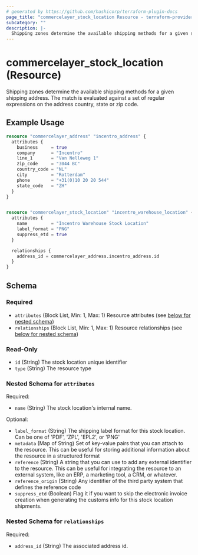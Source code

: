 ```yaml
---
# generated by https://github.com/hashicorp/terraform-plugin-docs
page_title: "commercelayer_stock_location Resource - terraform-provider-commercelayer"
subcategory: ""
description: |-
  Shipping zones determine the available shipping methods for a given shipping address. The match is evaluated against a set of regular expressions on the address country, state or zip code.
---
```


# commercelayer_stock_location (Resource)

Shipping zones determine the available shipping methods for a given shipping address. The match is evaluated against a set of regular expressions on the address country, state or zip code.

## Example Usage

```terraform
resource "commercelayer_address" "incentro_address" {
  attributes {
    business     = true
    company      = "Incentro"
    line_1       = "Van Nelleweg 1"
    zip_code     = "3044 BC"
    country_code = "NL"
    city         = "Rotterdam"
    phone        = "+31(0)10 20 20 544"
    state_code   = "ZH"
  }
}


resource "commercelayer_stock_location" "incentro_warehouse_location" {
  attributes {
    name         = "Incentro Warehouse Stock Location"
    label_format = "PNG"
    suppress_etd = true
  }

  relationships {
    address_id = commercelayer_address.incentro_address.id
  }
}
```

<!-- schema generated by tfplugindocs -->
## Schema

### Required

- `attributes` (Block List, Min: 1, Max: 1) Resource attributes (see [below for nested schema](#nestedblock--attributes))
- `relationships` (Block List, Min: 1, Max: 1) Resource relationships (see [below for nested schema](#nestedblock--relationships))

### Read-Only

- `id` (String) The stock location unique identifier
- `type` (String) The resource type

<a id="nestedblock--attributes"></a>
### Nested Schema for `attributes`

Required:

- `name` (String) The stock location's internal name.

Optional:

- `label_format` (String) The shipping label format for this stock location. Can be one of 'PDF', 'ZPL', 'EPL2', or 'PNG'
- `metadata` (Map of String) Set of key-value pairs that you can attach to the resource. This can be useful for storing additional information about the resource in a structured format
- `reference` (String) A string that you can use to add any external identifier to the resource. This can be useful for integrating the resource to an external system, like an ERP, a marketing tool, a CRM, or whatever.
- `reference_origin` (String) Any identifier of the third party system that defines the reference code
- `suppress_etd` (Boolean) Flag it if you want to skip the electronic invoice creation when generating the customs info for this stock location shipments.


<a id="nestedblock--relationships"></a>
### Nested Schema for `relationships`

Required:

- `address_id` (String) The associated address id.
